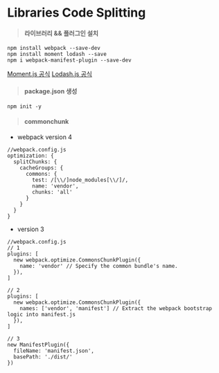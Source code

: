 # Libraries Code Splitting
>#### 라이브러리 && 플러그인 설치
```
npm install webpack --save-dev
npm install moment lodash --save
npm i webpack-manifest-plugin --save-dev
```
[Moment.js 공식](https://momentjs.com/)
[Lodash.js 공식](https://lodash.com/)
>#### package.json 생성
```
npm init -y
```

>#### commonchunk
* webpack version 4
```
//webpack.config.js
optimization: {
  splitChunks: {
    cacheGroups: {
      commons: {
        test: /[\\/]node_modules[\\/]/,
        name: 'vendor',
        chunks: 'all'
      }
    }
  }
}
```
* version 3
```
//webpack.config.js
// 1
plugins: [
  new webpack.optimize.CommonsChunkPlugin({
    name: 'vendor' // Specify the common bundle's name.
  }),
]

// 2
plugins: [
  new webpack.optimize.CommonsChunkPlugin({
    names: ['vendor', 'manifest'] // Extract the webpack bootstrap logic into manifest.js
  }),
]

// 3
new ManifestPlugin({
  fileName: 'manifest.json',
  basePath: './dist/'
})
```


